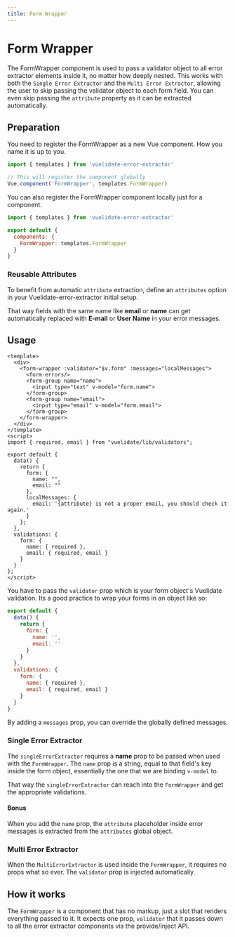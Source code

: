 ```yaml
---
title: Form Wrapper
---
```


# Form Wrapper

The FormWrapper component is used to pass a validator object to all error extractor elements inside it, no matter how deeply nested. 
This works with both the `Single Error Extractor` and the `Multi Error Extractor`, allowing the user to skip passing the validator object to each form field. You can even skip passing the `attribute` property as it can be extracted automatically.

## Preparation
You need to register the FormWrapper as a new Vue component. How you name it is up to you.

```js
import { templates } from 'vuelidate-error-extractor'

// This will register the component globally
Vue.component('FormWrapper', templates.FormWrapper)
```

You can also register the FormWrapper component locally just for a component.

```js
import { templates } from 'vuelidate-error-extractor'

export default {
  components: {
    FormWrapper: templates.FormWrapper
  }
}
```

### Reusable Attributes

To benefit from automatic `attribute` extraction, define an `attributes` option in your Vuelidate-error-extractor initial setup.

That way fields with the same name like **email** or **name** can get automatically replaced with **E-mail** or **User Name** in your error messages.

## Usage

```vue
<template>
  <div>
    <form-wrapper :validator="$v.form" :messages="localMessages">
      <form-errors/>
      <form-group name="name">
        <input type="text" v-model="form.name">
      </form-group>
      <form-group name="email">
        <input type="email" v-model="form.email">
      </form-group>
    </form-wrapper>
  </div>
</template>
<script>
import { required, email } from "vuelidate/lib/validators";

export default {
  data() {
    return {
      form: {
        name: "",
        email: ""
      },
      localMessages: {
        email: '{attribute} is not a proper email, you should check it again.'
      }
    };
  },
  validations: {
    form: {
      name: { required },
      email: { required, email }
    }
  }
};
</script>
```

You have to pass the `validator` prop which is your form object's Vuelidate validation. 
Its a good practice to wrap your forms in an object like so:

```js
export default {
  data() {
    return {
      form: {
        name: '',
        email: ''
      }
    }
  },
  validations: {
    form: {
      name: { required },
      email: { required, email }
    }
  }
}
```

By adding a `messages` prop, you can override the globally defined messages. 

### Single Error Extractor
The `singleErrorExtractor` requires а **name** prop to be passed when used with the `FormWrapper`. The `name` prop is a string, equal to that field's key inside the form object, essentially the one that we are binding `v-model` to.

That way the `singleErrorExtractor` can reach into the `FormWrapper` and get the appropriate validations.

#### Bonus 
When you add the `name` prop, the `attribute` placeholder inside error messages is extracted from the `attributes` global object. 

### Multi Error Extractor

When the `MultiErrorExtractor` is used inside the `FormWrapper`, it requires no props what so ever. The `validator` prop is injected automatically.

## How it works
The `FormWrapper` is a component that has no markup, just a slot that renders everything passed to it. 
It expects one prop, `validator` that it passes down to all the error extractor components via the provide/inject API. 

